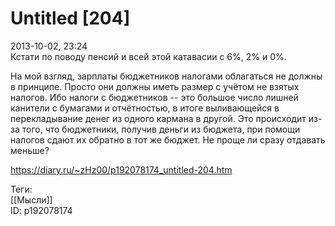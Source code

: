 Untitled [204]
===============

   
 2013-10-02, 23:24   
  Кстати по поводу пенсий и всей этой катавасии с 6%, 2% и 0%.   
   
 На мой взгляд, зарплаты бюджетников налогами облагаться не должны в принципе. Просто они должны иметь размер с учётом не взятых налогов. Ибо налоги с бюджетников -- это большое число лишней канители с бумагами и отчётностью, в итоге выливающейся в перекладывание денег из одного кармана в другой. Это происходит из-за того, что бюджетники, получив деньги из бюджета, при помощи налогов сдают их обратно в тот же бюджет. Не проще ли сразу отдавать меньше?   
    
 <https://diary.ru/~zHz00/p192078174_untitled-204.htm>   
   
 Теги:   
 [[Мысли]]   
 ID: p192078174